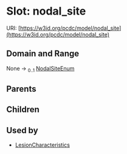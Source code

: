 
# Slot: nodal_site




URI: [https://w3id.org/pcdc/model/nodal_site](https://w3id.org/pcdc/model/nodal_site)


## Domain and Range

None &#8594;  <sub>0..1</sub> [NodalSiteEnum](NodalSiteEnum.md)

## Parents


## Children


## Used by

 * [LesionCharacteristics](LesionCharacteristics.md)
